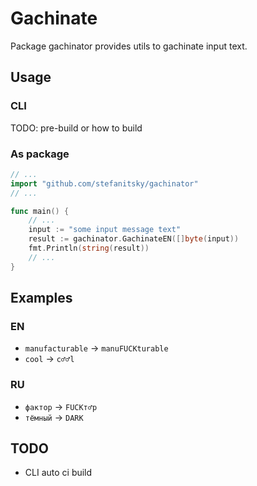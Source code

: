 # Gachinate

Package gachinator provides utils to gachinate input text.

## Usage

### CLI

TODO: pre-build or how to build

### As package

```go
// ...
import "github.com/stefanitsky/gachinator"
// ...

func main() {
    // ...
    input := "some input message text"
    result := gachinator.GachinateEN([]byte(input))
    fmt.Println(string(result))
    // ...
}
```

## Examples

### EN

* `manufacturable` -> `manuFUCKturable`
* `cool` -> `c♂♂l`

### RU

* `фактор` -> `FUCKт♂р`
* `тёмный` -> `DARK`

## TODO

* CLI auto ci build
